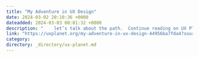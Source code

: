 ```yaml
---
title: "My Adventure in UX Design"
date: 2024-03-02 20:10:36 +0000
dateadded: 2024-03-03 00:01:32 +0000
description: "    let’s talk about the path.  Continue reading on UX Planet »  "
link: "https://uxplanet.org/my-adventure-in-ux-design-44956ba7fda4?source=rss----819cc2aaeee0---4"
category:
directory: _directory/ux-planet.md
---
```

